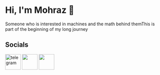 # Hi, I'm Mohraz 👋
Someone who is interested in machines and the math behind themThis is part of the beginning of my long journey

## Socials
  <a href="https://t.me/i_mohraz"><img src="https://cdn-icons-png.freepik.com/512/8619/8619151.png?ga=GA1.1.1297333073.1679676989&" style = 'width: 50px;' alt = 'telegram'></a>
  <a href="#"><img src="https://cdn-icons-png.freepik.com/512/1384/1384015.png?ga=GA1.1.1297333073.1679676989&" style = 'width: 50px;'></a>
  <a href="#"><img src="https://cdn-icons-png.freepik.com/512/91/91934.png?ga=GA1.1.1297333073.1679676989&" style = 'width: 50px;'></a>
